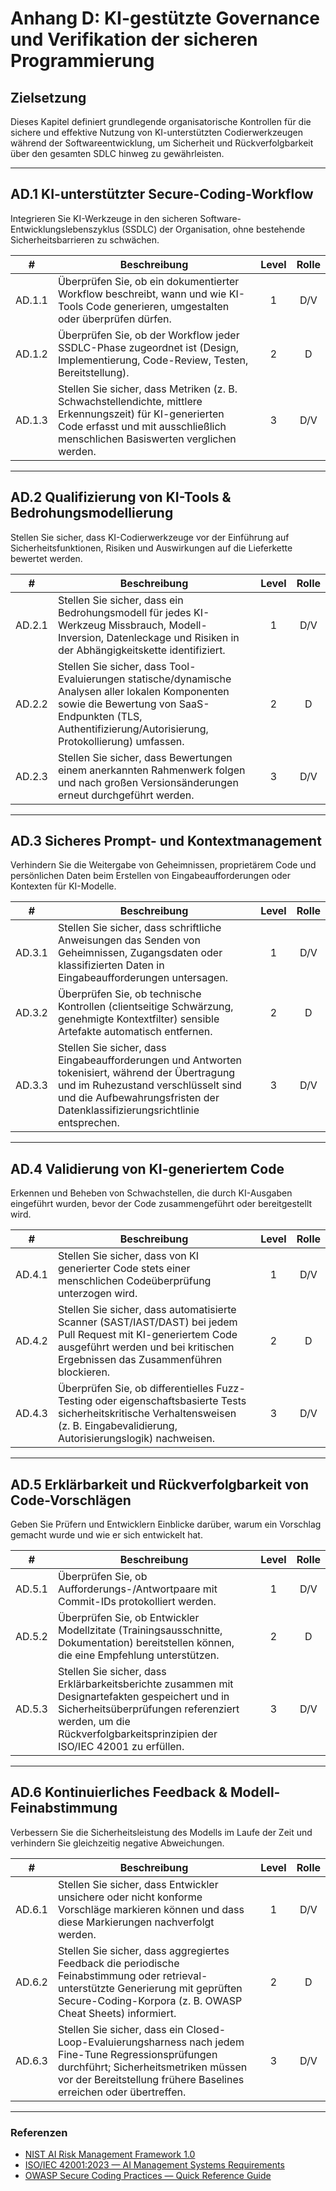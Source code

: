 # Anhang D: KI-gestützte Governance und Verifikation der sicheren Programmierung

## Zielsetzung

Dieses Kapitel definiert grundlegende organisatorische Kontrollen für die sichere und effektive Nutzung von KI-unterstützten Codierwerkzeugen während der Softwareentwicklung, um Sicherheit und Rückverfolgbarkeit über den gesamten SDLC hinweg zu gewährleisten.

---

## AD.1 KI-unterstützter Secure-Coding-Workflow

Integrieren Sie KI-Werkzeuge in den sicheren Software-Entwicklungslebenszyklus (SSDLC) der Organisation, ohne bestehende Sicherheitsbarrieren zu schwächen.

|   #    | Beschreibung                                                                                                                                                                               | Level | Rolle |
| :----: | ------------------------------------------------------------------------------------------------------------------------------------------------------------------------------------------ | :---: | :---: |
| AD.1.1 | Überprüfen Sie, ob ein dokumentierter Workflow beschreibt, wann und wie KI-Tools Code generieren, umgestalten oder überprüfen dürfen.                                                      |   1   |  D/V  |
| AD.1.2 | Überprüfen Sie, ob der Workflow jeder SSDLC-Phase zugeordnet ist (Design, Implementierung, Code-Review, Testen, Bereitstellung).                                                           |   2   |   D   |
| AD.1.3 | Stellen Sie sicher, dass Metriken (z. B. Schwachstellendichte, mittlere Erkennungszeit) für KI-generierten Code erfasst und mit ausschließlich menschlichen Basiswerten verglichen werden. |   3   |  D/V  |

---

## AD.2 Qualifizierung von KI-Tools & Bedrohungsmodellierung

Stellen Sie sicher, dass KI-Codierwerkzeuge vor der Einführung auf Sicherheitsfunktionen, Risiken und Auswirkungen auf die Lieferkette bewertet werden.

|   #    | Beschreibung                                                                                                                                                                                                  | Level | Rolle |
| :----: | ------------------------------------------------------------------------------------------------------------------------------------------------------------------------------------------------------------- | :---: | :---: |
| AD.2.1 | Stellen Sie sicher, dass ein Bedrohungsmodell für jedes KI-Werkzeug Missbrauch, Modell-Inversion, Datenleckage und Risiken in der Abhängigkeitskette identifiziert.                                           |   1   |  D/V  |
| AD.2.2 | Stellen Sie sicher, dass Tool-Evaluierungen statische/dynamische Analysen aller lokalen Komponenten sowie die Bewertung von SaaS-Endpunkten (TLS, Authentifizierung/Autorisierung, Protokollierung) umfassen. |   2   |   D   |
| AD.2.3 | Stellen Sie sicher, dass Bewertungen einem anerkannten Rahmenwerk folgen und nach großen Versionsänderungen erneut durchgeführt werden.                                                                       |   3   |  D/V  |

---

## AD.3 Sicheres Prompt- und Kontextmanagement

Verhindern Sie die Weitergabe von Geheimnissen, proprietärem Code und persönlichen Daten beim Erstellen von Eingabeaufforderungen oder Kontexten für KI-Modelle.

|   #    | Beschreibung                                                                                                                                                                                                          | Level | Rolle |
| :----: | --------------------------------------------------------------------------------------------------------------------------------------------------------------------------------------------------------------------- | :---: | :---: |
| AD.3.1 | Stellen Sie sicher, dass schriftliche Anweisungen das Senden von Geheimnissen, Zugangsdaten oder klassifizierten Daten in Eingabeaufforderungen untersagen.                                                           |   1   |  D/V  |
| AD.3.2 | Überprüfen Sie, ob technische Kontrollen (clientseitige Schwärzung, genehmigte Kontextfilter) sensible Artefakte automatisch entfernen.                                                                               |   2   |   D   |
| AD.3.3 | Stellen Sie sicher, dass Eingabeaufforderungen und Antworten tokenisiert, während der Übertragung und im Ruhezustand verschlüsselt sind und die Aufbewahrungsfristen der Datenklassifizierungsrichtlinie entsprechen. |   3   |  D/V  |

---

## AD.4 Validierung von KI-generiertem Code

Erkennen und Beheben von Schwachstellen, die durch KI-Ausgaben eingeführt wurden, bevor der Code zusammengeführt oder bereitgestellt wird.

|   #    | Beschreibung                                                                                                                                                                                    | Level | Rolle |
| :----: | ----------------------------------------------------------------------------------------------------------------------------------------------------------------------------------------------- | :---: | :---: |
| AD.4.1 | Stellen Sie sicher, dass von KI generierter Code stets einer menschlichen Codeüberprüfung unterzogen wird.                                                                                      |   1   |  D/V  |
| AD.4.2 | Stellen Sie sicher, dass automatisierte Scanner (SAST/IAST/DAST) bei jedem Pull Request mit KI-generiertem Code ausgeführt werden und bei kritischen Ergebnissen das Zusammenführen blockieren. |   2   |   D   |
| AD.4.3 | Überprüfen Sie, ob differentielles Fuzz-Testing oder eigenschaftsbasierte Tests sicherheitskritische Verhaltensweisen (z. B. Eingabevalidierung, Autorisierungslogik) nachweisen.               |   3   |  D/V  |

---

## AD.5 Erklärbarkeit und Rückverfolgbarkeit von Code-Vorschlägen

Geben Sie Prüfern und Entwicklern Einblicke darüber, warum ein Vorschlag gemacht wurde und wie er sich entwickelt hat.

|   #    | Beschreibung                                                                                                                                                                                                       | Level | Rolle |
| :----: | ------------------------------------------------------------------------------------------------------------------------------------------------------------------------------------------------------------------ | :---: | :---: |
| AD.5.1 | Überprüfen Sie, ob Aufforderungs-/Antwortpaare mit Commit-IDs protokolliert werden.                                                                                                                                |   1   |  D/V  |
| AD.5.2 | Überprüfen Sie, ob Entwickler Modellzitate (Trainingsausschnitte, Dokumentation) bereitstellen können, die eine Empfehlung unterstützen.                                                                           |   2   |   D   |
| AD.5.3 | Stellen Sie sicher, dass Erklärbarkeitsberichte zusammen mit Designartefakten gespeichert und in Sicherheitsüberprüfungen referenziert werden, um die Rückverfolgbarkeitsprinzipien der ISO/IEC 42001 zu erfüllen. |   3   |  D/V  |

---

## AD.6 Kontinuierliches Feedback & Modell-Feinabstimmung

Verbessern Sie die Sicherheitsleistung des Modells im Laufe der Zeit und verhindern Sie gleichzeitig negative Abweichungen.

|   #    | Beschreibung                                                                                                                                                                                                       | Level | Rolle |
| :----: | ------------------------------------------------------------------------------------------------------------------------------------------------------------------------------------------------------------------ | :---: | :---: |
| AD.6.1 | Stellen Sie sicher, dass Entwickler unsichere oder nicht konforme Vorschläge markieren können und dass diese Markierungen nachverfolgt werden.                                                                     |   1   |  D/V  |
| AD.6.2 | Stellen Sie sicher, dass aggregiertes Feedback die periodische Feinabstimmung oder retrieval-unterstützte Generierung mit geprüften Secure-Coding-Korpora (z. B. OWASP Cheat Sheets) informiert.                   |   2   |   D   |
| AD.6.3 | Stellen Sie sicher, dass ein Closed-Loop-Evaluierungsharness nach jedem Fine-Tune Regressionsprüfungen durchführt; Sicherheitsmetriken müssen vor der Bereitstellung frühere Baselines erreichen oder übertreffen. |   3   |  D/V  |

---

### Referenzen

* [NIST AI Risk Management Framework 1.0](https://nvlpubs.nist.gov/nistpubs/ai/nist.ai.100-1.pdf)
* [ISO/IEC 42001:2023 — AI Management Systems Requirements](https://www.iso.org/standard/81230.html)
* [OWASP Secure Coding Practices — Quick Reference Guide](https://owasp.org/www-project-secure-coding-practices-quick-reference-guide/)


